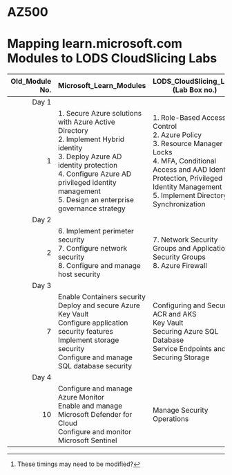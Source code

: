 # AZ500
# Mapping learn.microsoft.com Modules to LODS CloudSlicing Labs


|Old_Module No.|Microsoft_Learn_Modules | LODS_CloudSlicing_Labs (Lab Box no.) |Expected_Lab Duration[^1] |
|---:|---|---|---|
|Day 1|
|1|1. Secure Azure solutions with Azure Active Directory<BR>2. Implement Hybrid identity<BR>3. Deploy Azure AD identity protection<BR>4. Configure Azure AD privileged identity management<BR>5. Design an enterprise governance strategy|1.	Role-Based Access Control<br>2. Azure Policy<br>3. Resource Manager Locks<br>4. MFA, Conditional Access and AAD Identity Protection, Privileged Identity Management<br>5. Implement Directory Synchronization |40 Min<br>40 Min<br>40 Min<br>2.5 Hours<br>1.5 Hours|
|Day 2|
|2|6. Implement perimeter security<BR>7. Configure network security<BR>8. Configure and manage host security|7.	Network Security Groups and Application Security Groups<br>8. Azure Firewall|1.5 hours<br>1.5 hours|
|Day 3|
|7|Enable Containers security<br>Deploy and secure Azure Key Vault<br>Configure application security features<br>Implement storage security<br>Configure and manage SQL database security|Configuring and Securing ACR and AKS<br>Key Vault<br>Securing Azure SQL Database<br>Service Endpoints and Securing Storage|1.5 Hour<br>1.5 Hour<br>1.5 Hour|
|Day 4|
|10| Configure and manage Azure Monitor<br>Enable and manage Microsoft Defender for Cloud<br>Configure and monitor Microsoft Sentinel|Manage Security Operations|4 Hour|


[^1]: These timings may need to be modified?  
[^2]: Do these labs at the end of day 4
